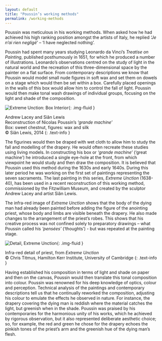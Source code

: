 ```yaml
---
layout: default
title: "Poussin’s working methods"
permalink: /working-methods
---
```


Poussin was meticulous in his working methods. When asked how he had achieved his high ranking position amongst the artists of Italy, he replied _‘Je n’ai rien negligé’_ – ‘I have neglected nothing’.

Poussin had spent many years studying Leonardo da Vinci’s _Treatise on Painting_, published posthumously in 1651, for which he produced a number of illustrations. Leonardo’s observations centred on the study of light in the natural world and the recreation of this three-dimensional space by the painter on a flat surface. From contemporary descriptions we know that Poussin would model small nude figures in soft wax and set them on dowels on a stage which would then be set within a box. Carefully placed openings in the walls of this box would allow him to control the fall of light. Poussin would then make tonal wash drawings of individual groups, focusing on the light and shade of the composition.

![Extreme Unction: Box Interior]({{site.baseurl}}/images/box_interior.jpeg){: .img-fluid }

Andrew Lacey and Siân Lewis  
Reconstruction of Nicolas Poussin’s _‘grande machine’_  
Box: sweet chestnut, figures: wax and silk  
© Siân Lewis, 2014
{: .text-info }

The figurines would then be draped with wet cloth to allow him to study the fall and modelling of the drapery. He would often recreate these studies using living models. In constructing his box or _‘grande machine’_ (‘great machine’) he introduced a single eye-hole at the front, from which viewpoint he would study and then draw the composition. It is believed that Poussin used this method during the 1630s and early 1640s. During this later period he was working on the first set of paintings representing the seven sacraments. The last painting in this series, _Extreme Unction_ (1638-40), has been used in a recent reconstruction of this working method, commissioned by the Fitzwilliam Museum, and created by the sculptor Andrew Lacey and artist Siân Lewis.

The infra-red image of _Extreme Unction_ shows that the body of the dying man had already been painted before adding the figure of the anointing priest, whose body and limbs are visible beneath the drapery. He also made changes to the arrangement of the priest’s robes. This shows that his creative process was not confined solely to preparatory drawings – what Poussin called his _‘pensées’_ (‘thoughts’) - but was repeated at the painting stage.

![Detail, Extreme Unction]({{site.baseurl}}/images/detail_priest.jpeg){: .img-fluid }

Infra-red detail of priest, from _Extreme Unction_  
© Chris Titmus, Hamilton Kerr Institute, University of Cambridge
{: .text-info }

Having established his composition in terms of light and shade on paper and then on the canvas, Poussin would then translate this tonal composition into colour. Poussin was renowned for his deep knowledge of optics, colour and perception. Technical analysis of the paintings and contemporary descriptions tell us that he continually reworked the composition, adjusting his colour to emulate the effects he observed in nature. For instance, the drapery covering the dying man is reddish where the material catches the light, but greenish when in the shade. Poussin was praised by his contemporaries for the harmonious unity of his works, which he achieved by rigorous observation, but it also represented deliberate aesthetic choice; so, for example, the red and green he chose for the drapery echoes the pinkish tones of the priest’s arm and the greenish hue of the dying man’s flesh.
